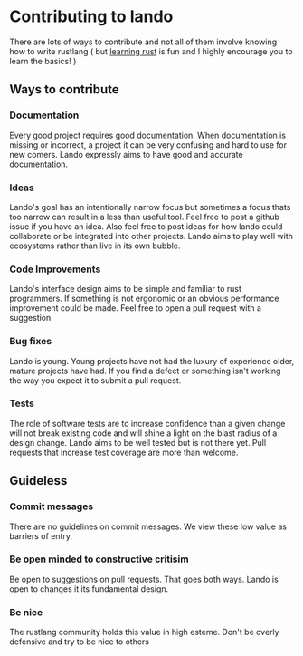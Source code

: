# Contributing to lando

There are lots of ways to contribute and not all of them involve knowing how
to write rustlang ( but [learning rust](https://doc.rust-lang.org/book/) is fun
and I highly encourage you to learn the basics! )

## Ways to contribute

### Documentation

Every good project requires good documentation. When documentation is missing or
incorrect, a project it can be very confusing and hard to use for new comers.
Lando expressly aims to have good and accurate documentation.

### Ideas

Lando's goal has an intentionally narrow focus but sometimes a focus thats too
narrow can result in a less than useful tool. Feel free to post a github issue
if you have an idea. Also feel free to post ideas for how lando could collaborate
or be integrated into other projects. Lando aims to play well with ecosystems
rather than live in its own bubble.

### Code Improvements

Lando's interface design aims to be simple and familiar to rust programmers. If something
is not ergonomic or an obvious performance improvement could be made. Feel free to
open a pull request with a suggestion.

### Bug fixes

Lando is young. Young projects have not had the luxury of experience older, mature
projects have had. If you find a defect or something isn't working the way you expect it
to submit a pull request.

### Tests

The role of software tests are to increase confidence than a given change will
not break existing code and will shine a light on the blast radius of a design
change. Lando aims to be well tested but is not there yet. Pull requests that increase
test coverage are more than welcome.


## Guideless

### Commit messages

There are no guidelines on commit messages. We view these low value as barriers
of entry.

### Be open minded to constructive critisim

Be open to suggestions on pull requests. That goes both ways. Lando is open to
changes it its fundamental design.

### Be nice

The rustlang community holds this value in high esteme. Don't be overly defensive and
try to be nice to others